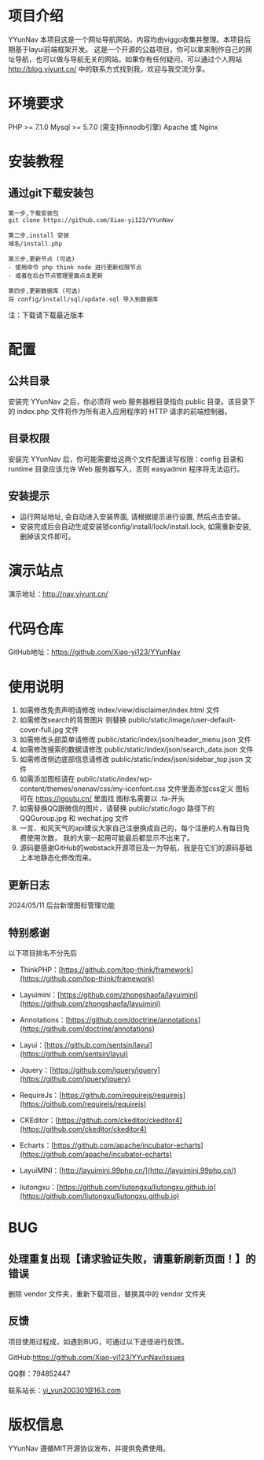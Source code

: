 # 项目介绍
YYunNav 本项目这是一个网址导航网站，内容均由viggo收集并整理。本项目后期基于layui前端框架开发。
这是一个开源的公益项目，你可以拿来制作自己的网址导航，也可以做与导航无关的网站。如果你有任何疑问，可以通过个人网站 http://blog.yiyunt.cn/ 中的联系方式找到我，欢迎与我交流分享。

# 环境要求
PHP >= 7.1.0
Mysql >= 5.7.0 (需支持innodb引擎)
Apache 或 Nginx

# 安装教程

## 通过git下载安装包
```gitexclude
第一步,下载安装包
git clone https://github.com/Xiao-yi123/YYunNav

第二步,install 安装
域名/install.php

第三步,更新节点 (可选)
- 使用命令 php think node 进行更新权限节点
- 或者在后台节点管理里面点击更新

第四步,更新数据库 (可选)
将 config/install/sql/update.sql 导入到数据库
```
注：下载请下载最近版本

# 配置
## 公共目录
安装完 YYunNav 之后，你必须将 web 服务器根目录指向 public 目录。该目录下的 index.php 文件将作为所有进入应用程序的 HTTP 请求的前端控制器。

## 目录权限
安装完 YYunNav 后，你可能需要给这两个文件配置读写权限：config 目录和 runtime 目录应该允许 Web 服务器写入，否则 easyadmin 程序将无法运行。

## 安装提示
- 运行网站地址, 会自动进入安装界面, 请根据提示进行设置, 然后点击安装。
- 安装完成后会自动生成安装锁config/install/lock/install.lock, 如需重新安装, 删掉该文件即可。

# 演示站点
演示地址：http://nav.yiyunt.cn/

# 代码仓库
GitHub地址：https://github.com/Xiao-yi123/YYunNav

# 使用说明
1. 如需修改免责声明请修改  index/view/disclaimer/index.html 文件
2. 如需修改search的背景图片 则替换 public/static/image/user-default-cover-full.jpg 文件
3. 如需修改头部菜单请修改 public/static/index/json/header_menu.json 文件
4. 如需修改搜索的数据请修改 public/static/index/json/search_data.json 文件
5. 如需修改侧边底部信息请修改 public/static/index/json/sidebar_top.json 文件
6. 如需添加图标请在 public/static/index/wp-content/themes/onenav/css/my-iconfont.css 文件里面添加css定义 图标可在 https://igoutu.cn/ 里面找 图标名需要以 .fa-开头
7. 如需替换QQ跟微信的图片，请替换 public/static/logo 路径下的 QQGuroup.jpg 和 wechat.jpg 文件
8. 一言、和风天气的api建议大家自己注册换成自己的，每个注册的人有每日免费使用次数， 我的大家一起用可能最后都显示不出来了。
9. 源码要感谢GitHub的webstack开源项目及一为导航，我是在它们的源码基础上本地静态化修改而来。

## 更新日志
2024/05/11  后台新增图标管理功能

## 特别感谢
以下项目排名不分先后

* ThinkPHP：[https://github.com/top-think/framework](https://github.com/top-think/framework)

* Layuimini：[https://github.com/zhongshaofa/layuimini](https://github.com/zhongshaofa/layuimini)

* Annotations：[https://github.com/doctrine/annotations](https://github.com/doctrine/annotations)

* Layui：[https://github.com/sentsin/layui](https://github.com/sentsin/layui)

* Jquery：[https://github.com/jquery/jquery](https://github.com/jquery/jquery)

* RequireJs：[https://github.com/requirejs/requirejs](https://github.com/requirejs/requirejs)

* CKEditor：[https://github.com/ckeditor/ckeditor4](https://github.com/ckeditor/ckeditor4)

* Echarts：[https://github.com/apache/incubator-echarts](https://github.com/apache/incubator-echarts)
 
* LayuiMINI：[http://layuimini.99php.cn/](http://layuimini.99php.cn/)
 
* liutongxu：[https://github.com/liutongxu/liutongxu.github.io](https://github.com/liutongxu/liutongxu.github.io)

# BUG
## 处理重复出现【请求验证失败，请重新刷新页面！】的错误
删除 vendor 文件夹，重新下载项目，替换其中的 vendor 文件夹

## 反馈
项目使用过程成，如遇到BUG，可通过以下途径进行反馈。

GitHub:https://github.com/Xiao-yi123/YYunNav/issues

QQ群：794852447

联系站长：yi_yun200301@163.com

# 版权信息
YYunNav 遵循MIT开源协议发布，并提供免费使用。



